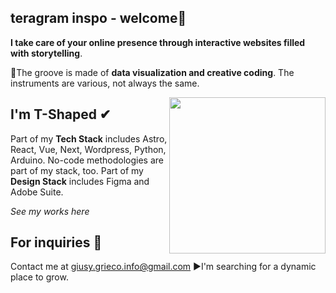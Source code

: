 ## teragram inspo - welcome👾 

 **I take care of your online presence through interactive websites filled with storytelling**.


🎷The groove is made of **data visualization and creative coding**. 
The instruments are various, not always the same.

  
<img align="right" height="250" src = "https://media.giphy.com/media/ZZeTlQ2b2eoa4MbehI/giphy.gif">

 
## I'm T-Shaped ✔
Part of my **Tech Stack** includes Astro, React, Vue, Next, Wordpress, Python, Arduino. No-code methodologies are part of my stack, too. 
Part of my **Design Stack** includes Figma and Adobe Suite.

*See my works here*


## For inquiries 🔭
Contact me at giusy.grieco.info@gmail.com
►I'm searching for a dynamic place to grow.
